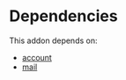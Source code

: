# Dependencies

This addon depends on:

- [account](https://github.com/bringout/oca-ocb-accounting)
- [mail](https://github.com/bringout/oca-ocb-core)
